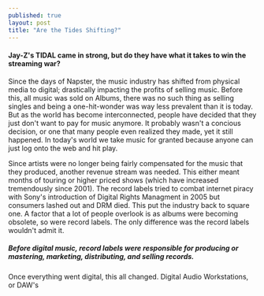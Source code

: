 ```yaml
---
published: true
layout: post
title: "Are the Tides Shifting?"
---
```


#### Jay-Z's TIDAL came in strong, but do they have what it takes to win the streaming war?
Since the days of Napster, the music industry has shifted from physical media to digital; drastically impacting the profits of selling music. Before this, all music was sold on Albums, there was no such thing as selling singles and being a one-hit-wonder was way less prevalent than it is today. But as the world has become interconnected, people have decided that they just don't want to pay for music anymore. It probably wasn't a concious decision, or one that many people even realized they made, yet it still happened. In today's world we take music for granted because anyone can just log onto the web and hit play. 

Since artists were no longer being fairly compensated for the music that they produced, another revenue stream was needed. This either meant months of touring or higher priced shows (which have increased tremendously since 2001). The record labels tried to combat internet piracy with Sony's introduction of Digital Rights Managment in 2005 but consumers lashed out and DRM died. This put the industry back to square one. A factor that a lot of people overlook is as albums were becoming obsolete, so were record labels. The only difference was the record labels wouldn't admit it. 

##### Before digital music, record labels were responsible for producing or mastering, marketing, distributing, and selling records. 
Once everything went digital, this all changed. Digital Audio Workstations, or DAW's 
